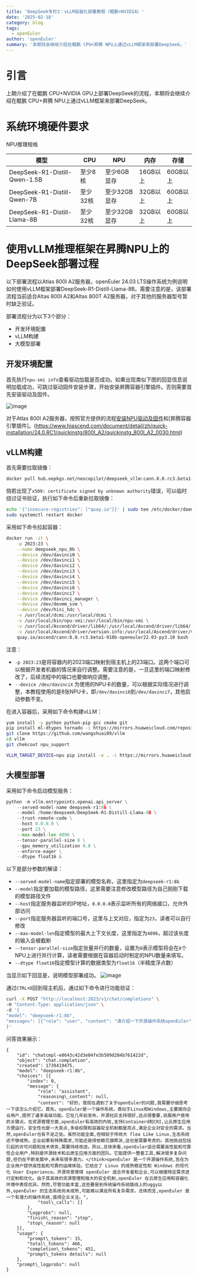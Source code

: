 ```yaml
---
title: 'DeepSeek专栏3：vLLM容器化部署教程（鲲鹏+NVIDIA）'
date: '2025-02-18'
category: blog
tags:
  - openEuler
author: 'openEuler'
summary: '本期将会继续介绍在鲲鹏 CPU+昇腾 NPU上通过vLLM框架来部署DeepSeek。'
---
```



# 引言

上期介绍了在鲲鹏 CPU+NVIDIA GPU上部署DeepSeek的流程，本期将会继续介绍在鲲鹏 CPU+昇腾 NPU上通过vLLM框架来部署DeepSeek。

# 系统环境硬件要求

NPU推理规格

| 模型                          | CPU      | NPU          | 内存     | 存储     |
| ------------------------------- | ---------- | -------------- | ---------- | ---------- |
| DeepSeek-R1-Distill-Qwen-1.5B | 至少8核  | 至少6GB显存  | 16GB以上 | 60GB以上 |
| DeepSeek-R1-Distill-Qwen-7B   | 至少32核 | 至少32GB显存 | 32GB以上 | 60GB以上 |
| DeepSeek-R1-Distill-Llama-8B  | 至少32核 | 至少32GB显存 | 32GB以上 | 60GB以上 |

# 使用vLLM推理框架在昇腾NPU上的DeepSeek部署过程

以下部署流程以Atlas 800I A2服务器，openEuler 24.03 LTS操作系统为例说明如何使用vLLM框架部署DeepSeek-R1-Distill-Llama-8B。需要注意的是，该部署流程当前适合Altas 800I A2和Altas 800T A2服务器，对于其他的服务器型号暂时缺乏验证。

部署流程分为以下3个部分：

* 开发环境配置
* vLLM构建
* 大模型部署

## 开发环境配置

首先执行`npu-smi info`查看驱动加载是否成功。如果出现类似下图的回显信息说明加载成功，可跳过驱动固件安装步骤，开始安装昇腾容器引擎插件。否则需要首先安装驱动及固件。

![image](./e7f24e79-1781-488e-92dc-d57fac26578b.png)

对于Atlas 800I A2服务器，按照官方提供的流程[安装NPU驱动及固件](https://www.hiascend.com/document/detail/zh/quick-installation/24.0.RC1/quickinstg/800I_A2/quickinstg_800I_A2_0007.html)和[昇腾容器引擎插件]。(https://www.hiascend.com/document/detail/zh/quick-installation/24.0.RC1/quickinstg/800I_A2/quickinstg_800I_A2_0030.html)

## vLLM构建

首先需要拉取镜像：

```bash
docker pull hub.oepkgs.net/neocopilot/deepseek_vllm:cann.8.0.rc3.beta1-910b-openeuler22.03-py3.10
```

倘若出现了`x509: certificate signed by unknown authority`错误，可以临时绕过证书验证，执行如下命令后重新拉取镜像：

```bash
echo '{"insecure-registries": ["quay.io"]}' | sudo tee /etc/docker/daemon.json
sudo systemctl restart docker
```

采用如下命令拉起容器：

```bash
docker run -it \
    -p 2023:23 \
    --name deepseek_npu_8b \
    --device /dev/davinci0 \
    --device /dev/davinci1 \
    --device /dev/davinci2 \
    --device /dev/davinci3 \
    --device /dev/davinci4 \
    --device /dev/davinci5 \
    --device /dev/davinci6 \
    --device /dev/davinci7 \
    --device /dev/davinci_manager \
    --device /dev/devmm_svm \
    --device /dev/hisi_hdc \
    -v /usr/local/dcmi:/usr/local/dcmi \
    -v /usr/local/bin/npu-smi:/usr/local/bin/npu-smi \
    -v /usr/local/Ascend/driver/lib64/:/usr/local/Ascend/driver/lib64/ \
    -v /usr/local/Ascend/driver/version.info:/usr/local/Ascend/driver/version.info \
    quay.io/ascend/cann:8.0.rc3.beta1-910b-openeuler22.03-py3.10 bash
```

注意：

* `-p 2023:23`是将容器内的2023端口映射到宿主机上的23端口。这两个端口可以根据开发者机器的情况来自行调整。需要注意的是，一旦这里的端口映射修改了，后续流程中的端口也要做响应调整。
* `--device /dev/davinciX` 为使用的NPU卡的数量，可以根据实际情况进行调整，本教程使用的是8张NPU卡，即`/dev/davinci0`到`/dev/davinci7`，其他启动参数不变。

在进入容器后，采用如下命令构建vLLM：

```bash
yum install -y python python-pip gcc cmake git
pip install ml-dtypes tornado -i https://mirrors.huaweicloud.com/repository/pypi/simple
git clone https://github.com/wangshuai09/vllm
cd vllm
git chekcout npu_support

VLLM_TARGET_DEVICE=npu pip install -e . -i https://mirrors.huaweicloud.com/repository/pypi/simple
```

## 大模型部署

采用如下命令启动模型服务：

```python
python -m vllm.entrypoints.openai.api_server \
    --served-model-name deepseek-r1:8b \
    --model /home/deepseek/DeepSeek-R1-Distill-Llama-8B \
    --trust-remote-code \
    --host 0.0.0.0 \
    --port 23 \
    --max-model-len 4096 \
    --tensor-parallel-size 8 \
    --gpu_memory_utilization 0.8 \
    --enforce-eager \
    --dtype float16 &
```

以下是部分参数的解读：

* `--served-model-name`指定部署的模型名称，这里指定为`deepseek-r1:8b`
* `--model`指定要加载的模型路径，这里需要注意修改模型路径为自己刚刚下载的模型路径文件
* `--host`指定服务器监听的IP地址，`0.0.0.0`表示监听所有的网络接口，允许外部访问
* `--port`指定服务器监听的端口号，这里与上文对应，指定为`23`，读者可以自行修改
* `--max-model-len`指定模型的最大上下文长度，这里指定为`4096`，超过该长度的输入会被截断
* `--tensor-parallel-size`指定张量并行的数量，设置为`8`表示模型将会在`8`个NPU上进行并行计算，读者需要根据在容器启动时制定的NPU数量来填写。
* `--dtype float16`指定模型计算的数据类型为`float16`（半精度浮点数）

当显示如下回显是，说明模型部署成功。
![image](./790cd20a-19a4-40d5-9135-6613163d0eb6.png)

通过`CTRL+D`回到宿主机后，通过如下命令进行功能验证：

```bash
curl -X POST "http://localhost:2023/v1/chat/completions" \
-H "Content-Type: application/json" \
-d '{
"model": "deepseek-r1:8b",
"messages": [{"role": "user", "content": "请介绍一下开源操作系统openEuler"}]
}'
```

问答效果展示：

```
{
	"id": "chatcmpl-e8643c42d3e04fe3b509d284b761422d",
	"object": "chat.completion",
	"created": 1739419475,
	"model": "deepseek-r1:8b",
	"choices": [{
		"index": 0,
		"message": {
			"role": "assistant",
			"reasoning\_content": null,
			"content": "好的，我现在遇到了关于openEuler的问题,我需要仔细思考一下该怎么介绍它。首先，openEuler是一个操作系统，类似于Linux和Windows,主要面向企业用户,提供了诸多高级功能。它在几年前发布，开源社区支持很好,这点很重要,说服用户使用的关键点。在资源管理方面,openEuler有高效的内核,支持Containerd和CRI,让云原生应用方便运行。安全性也是一大卖点,多级权限和容器安全机制都是亮点,满足企业对安全的需求。当然,openEuler也有不足之处。虽然功能全面,但相较于传统大 flea Like Linux,生态系统还不够成熟。企业如果有特殊需求,可能还是得依赖花旗帮派,这也是需要考虑的。其他挑战包括引起的许可问题和技术债务,需要持续改进。所以,总体来看,openEuler适合需要高性能和可靠性企业用户,特别是开源技术和云原生应用方面的团队。它能提供一整套工具,解决很多复杂问题,但仍在不断发展中,未来有很多潜力。</think>openEuler 是一个开源操作系统,旨在为企业用户提供高性能和可靠的运维体验。它结合了 Linux 的成熟稳定性和 Windows 的现代化 User Experience。开源背景使得 openEuler 适合开发者和企业,可以根据特定需求进行定制和优化。由于其高效的资源管理和强大的安全机制,openEuler 在云原生应用和容器化环境中表现优异。然而,尽管功能丰富,这些要是到传统操作系统路线上的uggy以外,openEuler 的生态系统尚未成熟,可能难以满足所有复杂需求。总体而言,openEuler 是一个有潜力的操作系统,值得企业关注。",
			"tool\_calls": []
		},
		"Logprobs": null,
		"finish\_reason": "stop",
		"stop\_reason": null
	}],
	"usage": {
		"prompt\_tokens": 15,
		"total\_tokens": 466,
		"completion\_tokens": 451,
		"prompt\_tokens details": null
	},
	"prompt\_logprobs": null
}
```


